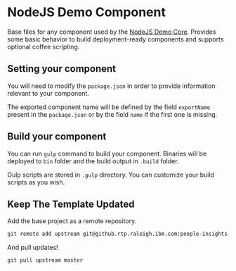 # NodeJS Demo Component

Base files for any component used by the [NodeJS Demo Core](https://github.rtp.raleigh.ibm.com/people-insights-commons/nodejs-demo-core).
Provides some basic behavior to build deployment-ready components and supports
optional coffee scripting.

## Setting your component

You will need to modify the `package.json` in order to provide
information relevant to your component.

The exported component name will be defined by the field `exportName` present in the `package.json` or by the field `name` if the first one is missing.

## Build your component

You can run `gulp` command to build your component. Binaries will be
deployed to `bin` folder and the build output in `.build` folder.

Gulp scripts are stored in `.gulp` directory. You can customize your
build scripts as you wish.

## Keep The Template Updated

Add the base project as a remote repository.
```sh
git remote add upstream git@github.rtp.raleigh.ibm.com:people-insights-commons/nodejs-demo-component.git
```
And pull updates!
```sh
git pull upstream master
```